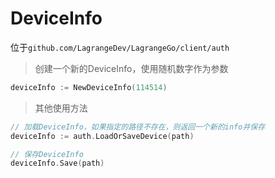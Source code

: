 # DeviceInfo

位于`github.com/LagrangeDev/LagrangeGo/client/auth`

> 创建一个新的DeviceInfo，使用随机数字作为参数
```go
deviceInfo := NewDeviceInfo(114514)
```

> 其他使用方法
```go
// 加载DeviceInfo，如果指定的路径不存在，则返回一个新的info并保存
deviceInfo := auth.LoadOrSaveDevice(path)

// 保存DeviceInfo
deviceInfo.Save(path)
```
